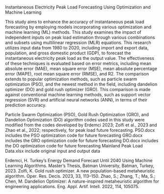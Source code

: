 Instantaneous Electricity Peak Load Forecasting Using Optimization and Machine Learning

This study aims to enhance the accuracy of instantaneous peak load forecasting by employing models incorporating various optimization and machine learning (ML) methods. This study examines the impact of independent inputs on peak load estimation through various combinations and subsets using multilinear regression (MLR) equations. This research utilizes input data from 1980 to 2020, including import and export data, population, and gross domestic product (GDP), to forecast the instantaneous electricity peak load as the output value. The effectiveness of these techniques is evaluated based on error metrics, including mean absolute error (MAE), mean square error (MSE), mean absolute percentage error (MAPE), root mean square error (RMSE), and R2. The comparison extends to popular optimization methods, such as particle swarm optimization (PSO), and the newest method in the field, including dandelion optimizer (DO) and gold rush optimizer (GRO). This comparison is made against conventional machine learning methods, such as support vector regression (SVR) and artificial neural networks (ANN), in terms of their prediction accuracy. 

Particle Swarm Optimization (PSO), Gold Rush Optimization (GRO), and Dandelion Optimization (DO) algorithm codes used in this study were modified from the codes developed by Erdemci 2023; Zolfi et al., 2023 and Zhao et al., 2022; respectively, for peak load future forecasting.
PSO.docx includes the PSO optimization code for future forecasting
GRO.docx includes the GRO optimization code for future forecasting
DO.docx includes the DO optimization code for future forecasting
Mainland Peak Load Data.xlsx include original input and output data

Erdemci, H. Turkey’s Energy Demand Forecast Until 2040 Using Machine Learning Algorithms. Master’s Thesis, Batman University, Batman, Turkey, 2023.
Zolfi, K. Gold rush optimizer. A new population-based metaheuristic algorithm. Oper. Res. Decis. 2023, 33, 113–150.
Zhao, S.; Zhang, T.; Ma, S.; Chen, M. Dandelion Optimizer: A nature-inspired metaheuristic algorithm for engineering applications. Eng. Appl. Artif. Intell. 2022, 114, 105075.
